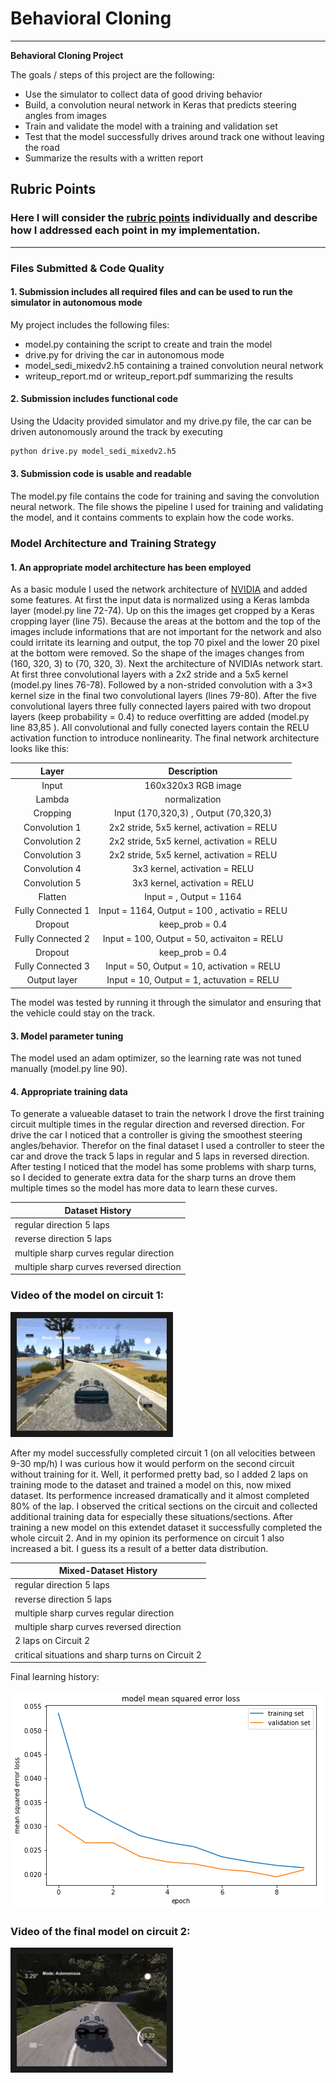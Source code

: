 # **Behavioral Cloning** 



---

**Behavioral Cloning Project**

The goals / steps of this project are the following:
* Use the simulator to collect data of good driving behavior
* Build, a convolution neural network in Keras that predicts steering angles from images
* Train and validate the model with a training and validation set
* Test that the model successfully drives around track one without leaving the road
* Summarize the results with a written report


[//]: # (Image References)

[image1]: ./Images/nvidia.png "nvidia"
[image2]: ./Images/mixedv2.png "model_sedi_mixedv2"
[image3]: ./Images/circuit1.png "circuit1"
[image4]: ./Images/Circuit2.png "circuit2"
[image5]: ./Images/placeholder_small.png "Recovery Image"
[image6]: ./Images/placeholder_small.png "Normal Image"
[image7]: ./Images/placeholder_small.png "Flipped Image"

## Rubric Points
### Here I will consider the [rubric points](https://review.udacity.com/#!/rubrics/432/view) individually and describe how I addressed each point in my implementation.  

---
### Files Submitted & Code Quality

#### 1. Submission includes all required files and can be used to run the simulator in autonomous mode

My project includes the following files:
* model.py containing the script to create and train the model
* drive.py for driving the car in autonomous mode
* model_sedi_mixedv2.h5 containing a trained convolution neural network 
* writeup_report.md or writeup_report.pdf summarizing the results

#### 2. Submission includes functional code
Using the Udacity provided simulator and my drive.py file, the car can be driven autonomously around the track by executing 
```sh
python drive.py model_sedi_mixedv2.h5
```

#### 3. Submission code is usable and readable

The model.py file contains the code for training and saving the convolution neural network. The file shows the pipeline I used for training and validating the model, and it contains comments to explain how the code works.

### Model Architecture and Training Strategy

#### 1. An appropriate model architecture has been employed

As a basic module I used the network architecture of [NVIDIA](https://devblogs.nvidia.com/parallelforall/deep-learning-self-driving-cars/) and added some features. At first the input data is normalized using a Keras lambda layer (model.py line 72-74). Up on this the images get cropped by a Keras cropping layer (line 75). Because the areas at the bottom and the top of the images include informations that are not important for the network and also could irritate its learning and output, the top 70 pixel and the lower 20 pixel at the bottom were removed. So the shape of the images changes from (160, 320, 3) to (70, 320, 3). Next the architecture of NVIDIAs network start. At first three convolutional layers with a 2x2 stride and a 5x5 kernel (model.py lines 76-78). Followed by a non-strided convolution with a 3×3 kernel size in the final two convolutional layers (lines 79-80).
After the five convolutional layers three fully connected layers paired with two dropout layers (keep probability = 0.4) to reduce overfitting are added (model.py line 83,85 ). All convolutional and fully conected layers contain the RELU activation function to introduce nonlinearity. The final network architecture looks like this:


| Layer         		|     Description	        					    | 
| :---------------------: | :---------------------------------------------: | 
| Input         		| 160x320x3 RGB image   						    | 
| Lambda         		| normalization          					 	    | 
| Cropping         		| Input (170,320,3) , Output (70,320,3)			    | 
| Convolution 1     	| 2x2 stride, 5x5 kernel, activation = RELU    	    |
| Convolution 2			| 2x2 stride, 5x5 kernel, activation = RELU		    |
| Convolution 3	      	| 2x2 stride, 5x5 kernel, activation = RELU  	    |
| Convolution 4 	    | 3x3 kernel, activation = RELU                 	|
| Convolution 5    		| 3x3 kernel, activation = RELU		     		   	|
| Flatten    			| Input = , Output = 1164	                        |
| Fully Connected 1		| Input = 1164, Output = 100 , activatio = RELU 	|
| Dropout        		| keep_prob = 0.4						            |
| Fully Connected 2 		| Input = 100, Output = 50, activaiton = RELU	|
| Dropout        		| keep_prob = 0.4                   				|
| Fully Connected 3		| Input = 50, Output = 10, activation = RELU		|
| Output layer      		| Input = 10, Output = 1, actuvation = RELU	    |




The model was tested by running it through the simulator and ensuring that the vehicle could stay on the track.

#### 3. Model parameter tuning

The model used an adam optimizer, so the learning rate was not tuned manually (model.py line 90).

#### 4. Appropriate training data

To generate a valueable dataset to train the network I drove the first training circuit multiple times in the regular direction and reversed direction. For drive the car I noticed that a controller is giving the smoothest steering angles/behavior. Therefor on the final dataset I used a controller to steer the car and drove the track 5 laps in regular and 5 laps in reversed direction. After testing I noticed that the model has some problems with sharp turns, so I decided to generate extra data for the sharp turns an drove them multiple times so the model has more data to learn these curves. 

| Dataset History |
| ---   |
| regular direction   5 laps               |
| reverse direction   5 laps               |
| multiple sharp curves regular direction  |
| multiple sharp curves reversed direction |

### Video of the model on circuit 1:

<a href="https://www.youtube.com/watch?v=pIqWvn6jHCo
" target="_blank"><img src="Images/circuit1.png"
alt="Model after training on the dataset  (x4 speed)" width="240" height="180" border="10" /></a>

After my model successfully completed circuit 1 (on all velocities between 9-30 mp/h) I was curious how it would perform on the second circuit without training for it.
Well, it performed pretty bad, so I added 2 laps on training mode to the dataset and trained a model on this, now mixed dataset. 
Its performence increased dramatically and it almost completed 80% of the lap. I observed the critical sections on the circuit and collected additional training data for especially these situations/sections. After training a new model on this extendet dataset it successfully completed the whole circuit 2. And in my opinion its performence on circuit 1 also increased a bit. I guess its a result of a better data distribution.

| Mixed-Dataset History |
| ---   |
| regular direction   5 laps               |
| reverse direction   5 laps               |
| multiple sharp curves regular direction  |
| multiple sharp curves reversed direction |
| 2 laps on Circuit 2  |
| critical situations and sharp turns on Circuit 2 |

Final learning history: 

![alt text][image2]

### Video of the final model on circuit 2:

<a href="https://www.youtube.com/watch?v=pzMp2ard7_I
" target="_blank"><img src="Images/Circuit2.png" 
alt="Model after training on the dataset   (x2 speed)" width="240" height="180" border="10" /></a>

